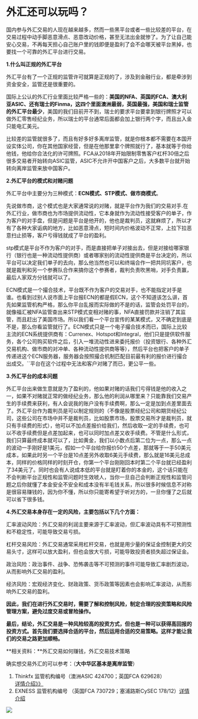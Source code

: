 # 外汇还可以玩吗？

国内参与外汇交易的人现在越来越多，然而一些黑平台或者一些比较差的平台，在交易过程中动手脚恶意滑点、恶意改动价格，甚至无法出金就惨了。为了让自己能安心交易，不再每天担心自己账户里的钱即便是盈利了会不会哪天被平台黑掉，也要找一个可靠的外汇平台进行交易。
 

**1.什么叫正规的外汇平台**

外汇平台有了一个正规的监管许可就算是正规的了，涉及到金融行业，都是牵涉到资金安全，监管还是很重要的。

国际上公认的外汇行业里面比较严格一些的：**美国的NFA、英国的FCA、澳大利亚ASIC、还有瑞士的Finma，这四个里面澳洲最弱，英国最强，美国和瑞士监管的外汇平台最少**，美国的我们目前开不到，瑞士的要求平台要拿到银行牌照才可以做外汇零售经纪业务，所以瑞士的平台通常后面都会加上银行两个字，而且出入金只能电汇美元。

比较差的监管就很多了，而且有好多好多离岸监管，就是你根本都不需要在本国开设实体公司，你在其他国家经营，但是在他那里拿个牌照就行了，基本就等于你给他钱，他给你合法化的许可牌照。FCA从2018年开始限制零售客户杠杆30倍之后很多交易者开始转向ASIC监管，ASIC不允许开中国客户之后，大多数平台就开始转向离岸监管来放中国客户。

**2.外汇平台的模式和对赌问题**

外汇平台中主要分为三种模式：**ECN模式、STP模式、做市商模式**。

先说做市商，这个模式也是大家通常说的对赌，就是平台作为我们的交易对手.在外汇行业，做市商也为市场提供流动性，它本身就作为流动性接受客户的单子，作为客户的对手盘，但是问题是平台是他开的，他也是裁判员，这就麻烦了，所以才有了各种大家诟病的地方，比如恶意滑点，短时间内价格波动不正常，上拉下拉恶意扫止损等，客户亏得钱就成了平台的盈利。

stp模式是平台不作为客户的对手，而是直接把单子对接出去，但是对接给哪家银行（银行也是一种流动性提供商）或者哪家别的流动性提供商是平台决定的，所以平台可以决定我们单子的去向，那么他当然也可以和终端合作一把共同坑客户，也就是裁判和另一个参赛队合作来搞你这个参赛者，裁判负责吹黑哨，对手负责赢，最后人家双方分钱就可以了。

ECN模式是一个撮合技术，平台既不作为客户的交易对手，也不能指定对手是谁。也看到过别人说市面上平台报ECN的都是假ECN，这个不知道该怎么讲，首先如果监管机构严格，那么你平台乱报而实际做的不是的话，监管会处罚平台的，就像福汇被NFA监管查出来STP模式变相对赌的事，NFA直接罚款并注销了其监管，而且赶出了美国市场。所以我们看一个平台宣传的某某模式，又不确定到底是不是，那么你看监管就行了。ECN模式只是一个电子撮合技术而已，国际上比较主流的ECN系统提供商有：Currenex、Hotspot和Integral，他们只是提供软件服务，各个公司购买软件之后，引入一堆流动性进来委托报价（投资银行、各种外汇交易机构、做市商的对冲单、各种流动性提供商等等），然后平台也把客户的单子传递进这个ECN服务器，服务器会按照撮合机制匹配目前最有利的报价进行撮合出成交。``平台在这个过程中无法和客户对赌了而已，更公平一些。

**3.外汇平台的成本问题**

外汇平台出来做生意就是为了盈利的，他如果对赌的话我们亏得钱是他的收入之一，如果不对赌就正常的做经纪业务，那么他的利润从哪里来？只能靠我们交易产生的手续费来获利，有人会说我的账户没有手续费啊，那么一定是加到点差里面去了。外汇平台作为裁判员是可以制定规则的（不像是股票经纪公司和期货经纪公司，这些公司在市场中并不是裁判员，比如股票市场，股票交易所才是裁判员，就只有手续费的形式），他可以不加点差报价给我们，然后收取一定的手续费，也可以不收手续费但是点差加起来，也可以同时加点差又收手续费。不管是什么形式，我们只算最终成本就可以了，比如黄金，我们以小数点后第二位为一点，那么一点的波动一手刚好是1美元，假如一个平台给你报价50个点差，那就等于一手50美元成本，如果此时另一个平台是10点差另外收取6美元手续费，那么就是16美元总成本，同样的价格同样的时刻开仓，你第一个平台刚刚回本时第二个平台就已经盈利了34美元了。同时也会有人说成本低的平台就是盯着你的本金的，这个话只能在不会判断平台正规性和监管问题时生效唬人，当你一旦自己会判断正规性和监管问题之后你就懂了本金安全不安全和成本没有半毛钱关系，所以很多时候信息不对称是很容易赚钱的，因为你不懂，所以你只能寄希望于听对方的，一旦你懂了之后就可以省下很多钱。

**4.外汇交易本身存在一定的风险，主要包括以下几个方面：**

汇率波动风险：外汇交易的利润主要来源于汇率波动，但汇率波动具有不可预测性和不稳定性，可能导致交易亏损。

杠杆交易风险：外汇交易通常采用杠杆交易，也就是用少量的保证金控制更大的交易头寸，这样可以放大盈利，但也会放大亏损，可能导致投资者损失超过保证金。

政治风险：政治事件、战争、恐怖袭击等不可预测的事件可能导致汇率剧烈波动，从而影响外汇交易的盈利。

经济风险：宏观经济变化、财政政策、货币政策等因素也会影响汇率波动，从而影响外汇交易的盈利。

**因此，我们在进行外汇交易时，需要了解和控制风险，制定合理的投资策略和风险管理方案，避免过度交易或冒险操作。**

**最后，结论，外汇交易是一种风险较高的投资方式，但也是一种可以获得高回报的投资方式。首先我们要选择合适的平台，然后运用合适的交易策略。这样才能让我们的交易之路更加顺畅。**

**相关资料：**外汇交易如何赚钱，外汇交易技术策略

确实想交易外汇的可以参考：（**大中华区基本是离岸监管**）

1. Thinkfx 监管机构编号（澳洲ASIC 424700；英国FCA 629628）[详情介绍》》](https://welcome-partners.thinkmarkets.com/afs/come.php?id=5937&cid=11428&atype=1&ctgid=1203)
2. EXNESS  监管机构编号 （英国FCA 730729；塞浦路斯CySEC 178/12）[详情介绍](https://one.exness.link/intl/zh/a/u3p9s7ij)

[  ![](https://raw.githubusercontent.com/52cuiJD/52cuijd.github.io/main/ThinkMarkets_728x90R2.gif)](https://welcome-partners.thinkmarkets.com/afs/come.php?id=6503&cid=11428&ctgid=1196&atype=1)
